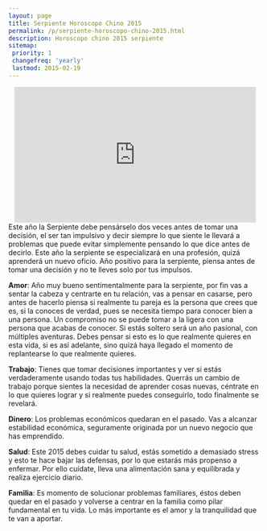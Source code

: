 ```yaml
---
layout: page
title: Serpiente Horoscopo Chino 2015
permalink: /p/serpiente-horoscopo-chino-2015.html
description: Horoscopo chino 2015 serpiente
sitemap:
 priority: 1
 changefreq: 'yearly'
 lastmod: 2015-02-19
---
```

<div style="text-align: center;">

<iframe allowfullscreen="" frameborder="0" height="270" src="https://www.youtube.com/embed/mJevCZuWVFY?list=PLFxNV3JuSndVrbUhZ4aVQW3bkF8i_5Q7a" width="480"></iframe>
</div>
Este año la Serpiente debe pensárselo dos veces antes de tomar una decisión, el ser tan impulsivo y decir siempre lo que siente le llevará a problemas que puede evitar simplemente pensando lo que dice antes de decirlo. Este año la serpiente se especializará en una profesión, quizá aprenderá un nuevo oficio.
Año positivo para la serpiente, piensa antes de tomar una decisión y no te lleves solo por tus impulsos.

<b>Amor</b>:
Año muy bueno sentimentalmente para la serpiente, por fin vas a sentar la cabeza y centrarte en tu relación, vas a pensar en casarse, pero antes de hacerlo piensa si realmente tu pareja es la persona que crees que es, si la conoces de verdad, pues se necesita tiempo para conocer bien a una persona. Un compromiso no se puede tomar a la ligera con una persona que acabas de conocer.
Si estás soltero será un año pasional, con múltiples aventuras. Debes pensar si esto es lo que realmente quieres en esta vida, si es así adelante, sino quizá haya llegado el momento de replantearse lo que realmente quieres.

<b>Trabajo</b>:
Tienes que tomar decisiones importantes y ver si estás verdaderamente usando todas tus habilidades. Querrás un cambio de trabajo porque sientes la necesidad de aprender cosas nuevas, céntrate en lo que quieres lograr y si realmente puedes conseguirlo, todo finalmente se revelará.

<b>Dinero</b>:
Los problemas económicos quedaran en el pasado. Vas a alcanzar estabilidad económica, seguramente originada por un nuevo negocio que has emprendido.

<b>Salud</b>:
Este 2015 debes cuidar tu salud, estás sometido a demasiado stress y esto te hace bajar las defensas, por lo que estarás más propenso a enfermar. Por ello cuídate, lleva una alimentación sana y equilibrada y realiza ejercicio diario.

<b>Familia</b>:
Es momento de solucionar problemas familiares, éstos deben quedar en el pasado y volverse a centrar en la familia como pilar fundamental en tu vida. Lo más importante es el amor y la tranquilidad que te van a aportar.
